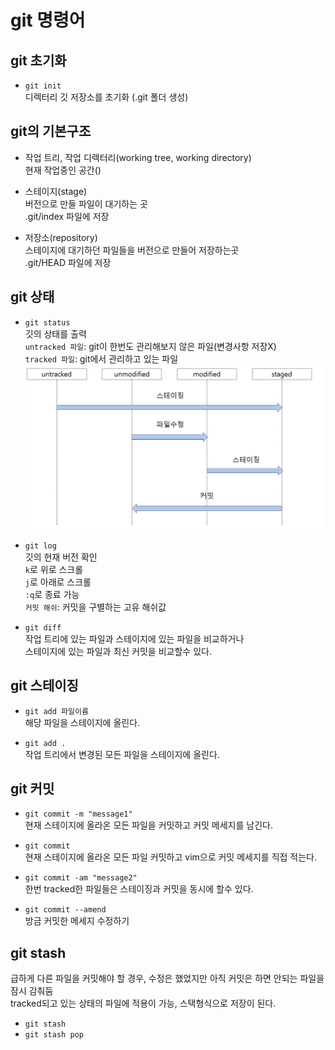 # git 명령어

## git 초기화

- `git init`  
  디렉터리 깃 저장소를 초기화 (.git 폴더 생성)

## git의 기본구조

- 작업 트리, 작업 디렉터리(working tree, working directory)  
  현재 작업중인 공간()

- 스테이지(stage)  
  버전으로 만들 파일이 대기하는 곳  
  .git/index 파일에 저장

- 저장소(repository)  
  스테이지에 대기하던 파일들을 버전으로 만들어 저장하는곳  
  .git/HEAD 파일에 저장

## git 상태

- `git status`  
  깃의 상태를 출력  
  `untracked 파일`: git이 한번도 관리해보지 않은 파일(변경사항 저장X)  
  `tracked 파일`: git에서 관리하고 있는 파일  
  ![gitStatus](./gitstatus.jpg)
- `git log`  
  깃의 현재 버전 확인  
  `k`로 위로 스크롤  
  `j`로 아래로 스크롤  
  `:q`로 종료 가능  
  `커밋 해쉬`: 커밋을 구별하는 고유 해쉬값

- `git diff`  
  작업 트리에 있는 파일과 스테이지에 있는 파일을 비교하거나  
  스테이지에 있는 파일과 최신 커밋을 비교할수 있다.

## git 스테이징

- `git add 파일이름`  
  해당 파일을 스테이지에 올린다.

- `git add .`  
  작업 트리에서 변경된 모든 파일을 스테이지에 올린다.

## git 커밋

- `git commit -m "message1"`  
  현재 스테이지에 올라온 모든 파일을 커밋하고 커밋 메세지를 남긴다.

- `git commit`  
  현재 스테이지에 올라온 모든 파일 커밋하고 vim으로 커밋 메세지를 직접 적는다.

- `git commit -am "message2"`  
  한번 tracked한 파일들은 스테이징과 커밋을 동시에 할수 있다.

- `git commit --amend`  
  방금 커밋한 메세지 수정하기

## git stash

급하게 다른 파일을 커밋해야 할 경우, 수정은 했었지만 아직 커밋은 하면 안되는 파일을 잠시 감춰둠  
 tracked되고 있는 상태의 파일에 적용이 가능, 스택형식으로 저장이 된다.

- `git stash`
- `git stash pop`
